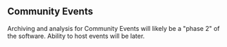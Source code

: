 ﻿## Community Events
Archiving and analysis for Community Events will likely be a "phase 2" of the software. Ability to host events will be later.